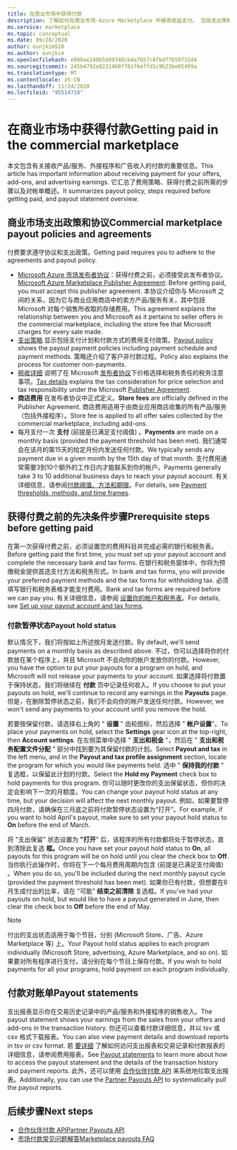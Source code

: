 ```yaml
---
title: 在商业市场中获得付款
description: 了解如何在商业市场-Azure Marketplace 中接收收益支付。 包括支出策略、付出的支出状态和付出的支出。
ms.service: marketplace
ms.topic: conceptual
ms.date: 09/28/2020
author: eunjkim520
ms.author: eunjkim
ms.openlocfilehash: e998ae248b5b09340cb4a7b57c8fbd77b59731d4
ms.sourcegitcommit: 245b4792e8221468f781f6effd1c9b23be05499a
ms.translationtype: MT
ms.contentlocale: zh-CN
ms.lasthandoff: 11/24/2020
ms.locfileid: "95514718"
---
```

# <a name="getting-paid-in-the-commercial-marketplace"></a><span data-ttu-id="1fb74-104">在商业市场中获得付款</span><span class="sxs-lookup"><span data-stu-id="1fb74-104">Getting paid in the commercial marketplace</span></span>

<span data-ttu-id="1fb74-105">本文包含有关接收产品/服务、外接程序和广告收入的付款的重要信息。</span><span class="sxs-lookup"><span data-stu-id="1fb74-105">This article has important information about receiving payment for your offers, add-ons, and advertising earnings.</span></span> <span data-ttu-id="1fb74-106">它汇总了费用策略、获得付费之前所需的步骤以及对帐单概述。</span><span class="sxs-lookup"><span data-stu-id="1fb74-106">It summarizes payout policy, steps required before getting paid, and payout statement overview.</span></span>

## <a name="commercial-marketplace-payout-policies-and-agreements"></a><span data-ttu-id="1fb74-107">商业市场支出政策和协议</span><span class="sxs-lookup"><span data-stu-id="1fb74-107">Commercial marketplace payout policies and agreements</span></span>

<span data-ttu-id="1fb74-108">付费要求遵守协议和支出政策。</span><span class="sxs-lookup"><span data-stu-id="1fb74-108">Getting paid requires you to adhere to the agreements and payout policy.</span></span>

- <span data-ttu-id="1fb74-109">[Microsoft Azure 市场发布者协议](https://go.microsoft.com/fwlink/p/?LinkID=699560)：获得付费之前，必须接受此发布者协议。</span><span class="sxs-lookup"><span data-stu-id="1fb74-109">[Microsoft Azure Marketplace Publisher Agreement](https://go.microsoft.com/fwlink/p/?LinkID=699560):  Before getting paid, you must accept this publisher agreement.</span></span> <span data-ttu-id="1fb74-110">本协议介绍你与 Microsoft 之间的关系，因为它与商业应用商店中的卖方产品/服务有关，其中包括 Microsoft 对每个销售所收取的存储费用。</span><span class="sxs-lookup"><span data-stu-id="1fb74-110">This agreement explains the relationship between you and Microsoft as it pertains to seller offers in the commercial marketplace, including the store fee that Microsoft charges for every sale made.</span></span>
- <span data-ttu-id="1fb74-111">[支出策略](payout-policy-details.md) 显示包括支付计划和付款方式的费用支付政策。</span><span class="sxs-lookup"><span data-stu-id="1fb74-111">[Payout policy](payout-policy-details.md) shows the payout payment policies including payment schedule and payment methods.</span></span> <span data-ttu-id="1fb74-112">策略还介绍了客户非付款过程。</span><span class="sxs-lookup"><span data-stu-id="1fb74-112">Policy also explains the process for customer non-payments.</span></span>
- <span data-ttu-id="1fb74-113">[税收详细](tax-details-marketplace.md) 说明了在 Microsoft [发布者协议](https://go.microsoft.com/fwlink/p/?LinkID=699560)下价格选择和税务责任的税务注意事项。</span><span class="sxs-lookup"><span data-stu-id="1fb74-113">[Tax details](tax-details-marketplace.md) explains the tax consideration for price selection and tax responsibility under the Microsoft [Publisher Agreement](https://go.microsoft.com/fwlink/p/?LinkID=699560).</span></span>
- <span data-ttu-id="1fb74-114">**商店费用** 在发布者协议中正式定义。</span><span class="sxs-lookup"><span data-stu-id="1fb74-114">**Store fees** are officially defined in the Publisher Agreement.</span></span> <span data-ttu-id="1fb74-115">商店费用适用于由商业应用商店收集的所有产品/服务（包括外接程序）。</span><span class="sxs-lookup"><span data-stu-id="1fb74-115">Store fee is applied to all offer sales collected by the commercial marketplace, including add-ons.</span></span>
- <span data-ttu-id="1fb74-116">每月支付一次 **支付** (前提是已满足支付阈值) 。</span><span class="sxs-lookup"><span data-stu-id="1fb74-116">**Payments** are made on a monthly basis (provided the payment threshold has been met).</span></span> <span data-ttu-id="1fb74-117">我们通常会在该月的第15天的给定月份内发送任何付款。</span><span class="sxs-lookup"><span data-stu-id="1fb74-117">We typically sends any payment due in a given month by the 15th day of that month.</span></span> <span data-ttu-id="1fb74-118">支付费用通常需要3到10个额外的工作日内才能联系到你的帐户。</span><span class="sxs-lookup"><span data-stu-id="1fb74-118">Payments generally take 3 to 10 additional business days to reach your payout account.</span></span> <span data-ttu-id="1fb74-119">有关详细信息，请参阅[付款阈值、方法和期限](payment-thresholds-methods-timeframes.md)。</span><span class="sxs-lookup"><span data-stu-id="1fb74-119">For details, see [Payment thresholds, methods, and time frames](payment-thresholds-methods-timeframes.md).</span></span>

## <a name="prerequisite-steps-before-getting-paid"></a><span data-ttu-id="1fb74-120">获得付费之前的先决条件步骤</span><span class="sxs-lookup"><span data-stu-id="1fb74-120">Prerequisite steps before getting paid</span></span>

<span data-ttu-id="1fb74-121">在第一次获得付费之前，必须设置您的费用科目并完成必需的银行和税务表。</span><span class="sxs-lookup"><span data-stu-id="1fb74-121">Before getting paid the first time, you must set up your payout account and complete the necessary bank and tax forms.</span></span> <span data-ttu-id="1fb74-122">在银行和税务窗体中，你将为预缴税金提供首选支付方法和税务形式。</span><span class="sxs-lookup"><span data-stu-id="1fb74-122">In bank and tax forms, you will provide your preferred payment methods and the tax forms for withholding tax.</span></span> <span data-ttu-id="1fb74-123">必须填写银行和税务表格才能支付费用。</span><span class="sxs-lookup"><span data-stu-id="1fb74-123">Bank and tax forms are required before we can pay you.</span></span> <span data-ttu-id="1fb74-124">有关详细信息，请参阅 [设置你的帐户和税务表](set-up-your-payout-account.md)。</span><span class="sxs-lookup"><span data-stu-id="1fb74-124">For details, see [Set up your payout account and tax forms](set-up-your-payout-account.md).</span></span>

### <a name="payout-hold-status"></a><span data-ttu-id="1fb74-125">付款暂停状态</span><span class="sxs-lookup"><span data-stu-id="1fb74-125">Payout hold status</span></span>

<span data-ttu-id="1fb74-126">默认情况下，我们将按如上所述按月发送付款。</span><span class="sxs-lookup"><span data-stu-id="1fb74-126">By default, we'll send payments on a monthly basis as described above.</span></span> <span data-ttu-id="1fb74-127">不过，你可以选择将你的付款放在某个程序上，并且 Microsoft 不会向你的帐户发放你的付款。</span><span class="sxs-lookup"><span data-stu-id="1fb74-127">However, you have the option to put your payouts for a program on hold, and Microsoft will not release your payments to your account.</span></span> <span data-ttu-id="1fb74-128">如果选择将付款置于保持状态，我们将继续在 **付款** 页中记录任何收入。</span><span class="sxs-lookup"><span data-stu-id="1fb74-128">If you choose to put your payouts on hold, we'll continue to record any earnings in the **Payouts** page.</span></span> <span data-ttu-id="1fb74-129">但是，在删除暂停状态之前，我们不会向你的帐户发送任何付款。</span><span class="sxs-lookup"><span data-stu-id="1fb74-129">However, we won't send any payments to your account until you remove the hold.</span></span>

<span data-ttu-id="1fb74-130">若要按保留付款，请选择右上角的 " **设置** " 齿轮图标，然后选择 " **帐户设置**"。</span><span class="sxs-lookup"><span data-stu-id="1fb74-130">To place your payments on hold, select the **Settings** gear icon at the top-right, then **Account settings**.</span></span> <span data-ttu-id="1fb74-131">在左侧菜单中选择 " **支出和税金** "，然后在 " **支出和税务配置文件分配** " 部分中找到要为其保留付款的计划。</span><span class="sxs-lookup"><span data-stu-id="1fb74-131">Select **Payout and tax** in the left menu, and in the **Payout and tax profile assignment** section, locate the program for which you would like payments held.</span></span> <span data-ttu-id="1fb74-132">选中 " **保持我的付款** " 复选框，以保留此计划的付款。</span><span class="sxs-lookup"><span data-stu-id="1fb74-132">Select the **Hold my Payment** check box to hold payments for this program.</span></span> <span data-ttu-id="1fb74-133">你可以随时更改你的支出保留状态，但你的决定会影响下一次的月额度。</span><span class="sxs-lookup"><span data-stu-id="1fb74-133">You can change your payout hold status at any time, but your decision will affect the next monthly payout.</span></span> <span data-ttu-id="1fb74-134">例如，如果要暂停四月付款，请确保在三月底之前将付款暂停状态设置为“打开”。</span><span class="sxs-lookup"><span data-stu-id="1fb74-134">For example, if you want to hold April's payout, make sure to set your payout hold status to **On** before the end of March.</span></span>

<span data-ttu-id="1fb74-135">将 "支出保留" 状态设置为 **"打开**" 后，该程序的所有付款都将处于暂停状态，直到清除此复选 **框。**</span><span class="sxs-lookup"><span data-stu-id="1fb74-135">Once you have set your payout hold status to **On**, all payouts for this program will be on hold until you clear the check box to **Off**.</span></span> <span data-ttu-id="1fb74-136">当你执行此操作时，你将在下一个每月费用周期内包含 (前提是已满足支付阈值) 。</span><span class="sxs-lookup"><span data-stu-id="1fb74-136">When you do so, you'll be included during the next monthly payout cycle (provided the payment threshold has been met).</span></span> <span data-ttu-id="1fb74-137">如果你已有付款，但想要在6月生成付出的比率，请在 "可能" **结束之前清除** 复选框。</span><span class="sxs-lookup"><span data-stu-id="1fb74-137">If you've had your payouts on hold, but would like to have a payout generated in June, then clear the check box to **Off** before the end of May.</span></span>

>[!Note]
> <span data-ttu-id="1fb74-138">付出的支出状态适用于每个节目，分别 (Microsoft Store、广告、Azure Marketplace 等) 上。</span><span class="sxs-lookup"><span data-stu-id="1fb74-138">Your Payout hold status applies to each program individually (Microsoft Store, advertising, Azure Marketplace, and so on).</span></span> <span data-ttu-id="1fb74-139">如果要对所有程序进行支付，请分别在每个节目上保存付款。</span><span class="sxs-lookup"><span data-stu-id="1fb74-139">If you wish to hold payments for all your programs, hold payment on each program individually.</span></span>

## <a name="payout-statements"></a><span data-ttu-id="1fb74-140">付款对账单</span><span class="sxs-lookup"><span data-stu-id="1fb74-140">Payout statements</span></span>

<span data-ttu-id="1fb74-141">支出报表显示你在交易历史记录中的产品/服务和外接程序的销售收入。</span><span class="sxs-lookup"><span data-stu-id="1fb74-141">The payout statement shows your earnings from the sales from your offers and add-ons in the transaction history.</span></span> <span data-ttu-id="1fb74-142">你还可以查看付款详细信息，并以 tsv 或 csv 格式下载报表。</span><span class="sxs-lookup"><span data-stu-id="1fb74-142">You can also view payment details and download reports in tsv or csv format.</span></span> <span data-ttu-id="1fb74-143">若 [要详细](payout-statement.md) 了解如何访问支出报表和交易记录和付款报表的详细信息，请参阅费用报表。</span><span class="sxs-lookup"><span data-stu-id="1fb74-143">See [Payout statements](payout-statement.md) to learn more about how to access the payout statement and the details of the transaction history and payment reports.</span></span> <span data-ttu-id="1fb74-144">此外，还可以使用 [合作伙伴付款 API](https://apidocs.microsoft.com/services/partnerpayouts) 来系统地拉取支出报表。</span><span class="sxs-lookup"><span data-stu-id="1fb74-144">Additionally, you can use the [Partner Payouts API](https://apidocs.microsoft.com/services/partnerpayouts) to systematically pull the payout reports.</span></span>

## <a name="next-steps"></a><span data-ttu-id="1fb74-145">后续步骤</span><span class="sxs-lookup"><span data-stu-id="1fb74-145">Next steps</span></span>

- [<span data-ttu-id="1fb74-146">合作伙伴付款 API</span><span class="sxs-lookup"><span data-stu-id="1fb74-146">Partner Payouts API</span></span>](https://apidocs.microsoft.com/services/partnerpayouts)
- [<span data-ttu-id="1fb74-147">市场付款常见问题解答</span><span class="sxs-lookup"><span data-stu-id="1fb74-147">Marketplace payouts FAQ</span></span>](payout-faq.md)
